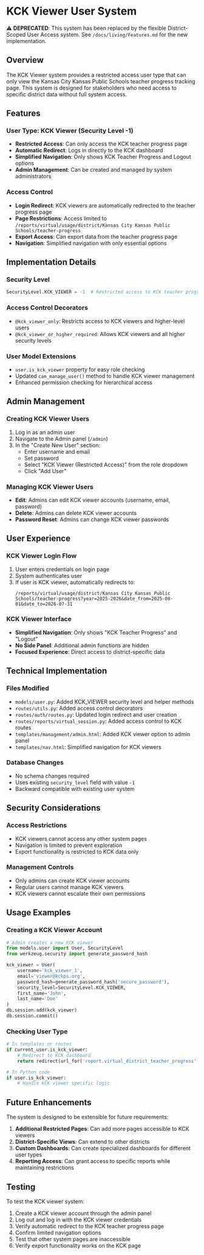 # KCK Viewer User System

⚠️ **DEPRECATED**: This system has been replaced by the flexible District-Scoped User Access system.
    See `/docs/living/Features.md` for the new implementation.

## Overview

The KCK Viewer system provides a restricted access user type that can only view the Kansas City Kansas Public Schools teacher progress tracking page. This system is designed for stakeholders who need access to specific district data without full system access.

## Features

### User Type: KCK Viewer (Security Level -1)
- **Restricted Access**: Can only access the KCK teacher progress page
- **Automatic Redirect**: Logs in directly to the KCK dashboard
- **Simplified Navigation**: Only shows KCK Teacher Progress and Logout options
- **Admin Management**: Can be created and managed by system administrators

### Access Control
- **Login Redirect**: KCK viewers are automatically redirected to the teacher progress page
- **Page Restrictions**: Access limited to `/reports/virtual/usage/district/Kansas City Kansas Public Schools/teacher-progress`
- **Export Access**: Can export data from the teacher progress page
- **Navigation**: Simplified navigation with only essential options

## Implementation Details

### Security Level
```python
SecurityLevel.KCK_VIEWER = -1  # Restricted access to KCK teacher progress page only
```

### Access Control Decorators
- `@kck_viewer_only`: Restricts access to KCK viewers and higher-level users
- `@kck_viewer_or_higher_required`: Allows KCK viewers and all higher security levels

### User Model Extensions
- `user.is_kck_viewer` property for easy role checking
- Updated `can_manage_user()` method to handle KCK viewer management
- Enhanced permission checking for hierarchical access

## Admin Management

### Creating KCK Viewer Users
1. Log in as an admin user
2. Navigate to the Admin panel (`/admin`)
3. In the "Create New User" section:
   - Enter username and email
   - Set password
   - Select "KCK Viewer (Restricted Access)" from the role dropdown
   - Click "Add User"

### Managing KCK Viewer Users
- **Edit**: Admins can edit KCK viewer accounts (username, email, password)
- **Delete**: Admins can delete KCK viewer accounts
- **Password Reset**: Admins can change KCK viewer passwords

## User Experience

### KCK Viewer Login Flow
1. User enters credentials on login page
2. System authenticates user
3. If user is KCK viewer, automatically redirects to:
   ```
   /reports/virtual/usage/district/Kansas City Kansas Public Schools/teacher-progress?year=2025-2026&date_from=2025-08-01&date_to=2026-07-31
   ```

### KCK Viewer Interface
- **Simplified Navigation**: Only shows "KCK Teacher Progress" and "Logout"
- **No Side Panel**: Additional admin functions are hidden
- **Focused Experience**: Direct access to district-specific data

## Technical Implementation

### Files Modified
- `models/user.py`: Added KCK_VIEWER security level and helper methods
- `routes/utils.py`: Added access control decorators
- `routes/auth/routes.py`: Updated login redirect and user creation
- `routes/reports/virtual_session.py`: Added access control to KCK routes
- `templates/management/admin.html`: Added KCK viewer option to admin panel
- `templates/nav.html`: Simplified navigation for KCK viewers

### Database Changes
- No schema changes required
- Uses existing `security_level` field with value `-1`
- Backward compatible with existing user system

## Security Considerations

### Access Restrictions
- KCK viewers cannot access any other system pages
- Navigation is limited to prevent exploration
- Export functionality is restricted to KCK data only

### Management Controls
- Only admins can create KCK viewer accounts
- Regular users cannot manage KCK viewers
- KCK viewers cannot escalate their own permissions

## Usage Examples

### Creating a KCK Viewer Account
```python
# Admin creates a new KCK viewer
from models.user import User, SecurityLevel
from werkzeug.security import generate_password_hash

kck_viewer = User(
    username='kck_viewer_1',
    email='viewer@kckps.org',
    password_hash=generate_password_hash('secure_password'),
    security_level=SecurityLevel.KCK_VIEWER,
    first_name='John',
    last_name='Doe'
)
db.session.add(kck_viewer)
db.session.commit()
```

### Checking User Type
```python
# In templates or routes
if current_user.is_kck_viewer:
    # Redirect to KCK dashboard
    return redirect(url_for('report.virtual_district_teacher_progress', ...))

# In Python code
if user.is_kck_viewer:
    # Handle KCK viewer specific logic
```

## Future Enhancements

The system is designed to be extensible for future requirements:

1. **Additional Restricted Pages**: Can add more pages accessible to KCK viewers
2. **District-Specific Views**: Can extend to other districts
3. **Custom Dashboards**: Can create specialized dashboards for different user types
4. **Reporting Access**: Can grant access to specific reports while maintaining restrictions

## Testing

To test the KCK viewer system:

1. Create a KCK viewer account through the admin panel
2. Log out and log in with the KCK viewer credentials
3. Verify automatic redirect to the KCK teacher progress page
4. Confirm limited navigation options
5. Test that other system pages are inaccessible
6. Verify export functionality works on the KCK page
